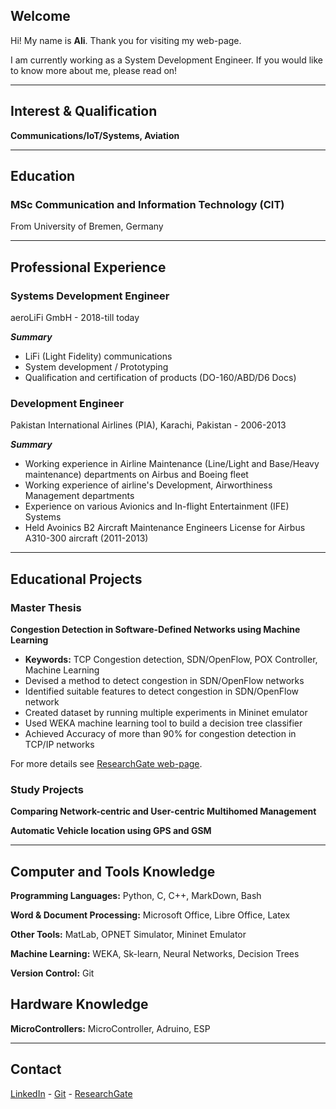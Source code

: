 ## Welcome                                           

Hi! My name is **Ali**. Thank you for visiting my web-page.

I am currently working as a System Development Engineer. If you would like to know more about me, please read on!

***

## Interest & Qualification

**Communications/IoT/Systems, Aviation**

***

## Education

### MSc Communication and Information Technology (CIT)
From University of Bremen, Germany

***

## Professional Experience

### Systems Development Engineer
aeroLiFi GmbH - 2018-till today

***Summary***
- LiFi (Light Fidelity) communications
- System development / Prototyping
- Qualification and certification of products (DO-160/ABD/D6 Docs) 

### Development Engineer
Pakistan International Airlines (PIA), Karachi, Pakistan - 2006-2013

***Summary***
- Working experience in Airline Maintenance (Line/Light and Base/Heavy maintenance) departments on Airbus and Boeing fleet
- Working experience of airline's Development, Airworthiness Management departments
- Experience on various Avionics and In-flight Entertainment (IFE) Systems 
- Held Avoinics B2 Aircraft Maintenance Engineers License for Airbus A310-300 aircraft (2011-2013)

***

## Educational Projects

### Master Thesis
**Congestion Detection in Software-Defined Networks using Machine Learning**
- **Keywords:** TCP Congestion detection, SDN/OpenFlow, POX Controller, Machine Learning
- Devised a method to detect congestion in SDN/OpenFlow networks
- Identified suitable features to detect congestion in SDN/OpenFlow network
- Created dataset by running multiple experiments in Mininet emulator
- Used WEKA machine learning tool to build a decision tree classifier
- Achieved Accuracy of more than 90% for congestion detection in TCP/IP networks

For more details see [ResearchGate web-page](https://www.researchgate.net/publication/313851520_Congestion_Detection_in_Software_Defined_Networks_using_Machine_Learning_of_Ali_Murad_Talpur).

### Study Projects

**Comparing Network-centric and User-centric Multihomed Management**

**Automatic Vehicle location using GPS and GSM**

***

## Computer and Tools Knowledge

**Programming Languages:** Python, C, C++, MarkDown, Bash

**Word & Document Processing:** Microsoft Office, Libre Office, Latex

**Other Tools:** MatLab, OPNET Simulator, Mininet Emulator

**Machine Learning:** WEKA, Sk-learn, Neural Networks, Decision Trees

**Version Control:** Git

## Hardware Knowledge

**MicroControllers:** MicroController, Adruino, ESP

***

## Contact

[LinkedIn](https://www.linkedin.com/in/alitalpur99/) - 
[Git](https://www.github.com/alitalpur99) - 
[ResearchGate](https://www.researchgate.net/profile/Ali_Talpur)
